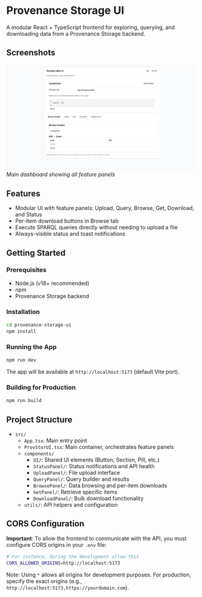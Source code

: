 # Provenance Storage UI

A modular React + TypeScript frontend for exploring, querying, and downloading data from a Provenance Storage backend.

## Screenshots

![Main Interface](screenshots/main-interface.png)
*Main dashboard showing all feature panels*


## Features

- Modular UI with feature panels: Upload, Query, Browse, Get, Download, and Status
- Per-item download buttons in Browse tab
- Execute SPARQL queries directly without needing to upload a file
- Always-visible status and toast notifications

## Getting Started

### Prerequisites
- Node.js (v18+ recommended)
- npm
- Provenance Storage backend

### Installation
```bash
cd provenance-storage-ui
npm install
```

### Running the App
```bash
npm run dev
```
The app will be available at `http://localhost:5173` (default Vite port).

### Building for Production
```bash
npm run build
```

## Project Structure

- `src/`
  - `App.tsx`: Main entry point
  - `ProvStorUI.tsx`: Main container, orchestrates feature panels
  - `components/`
    - `UI/`: Shared UI elements (Button, Section, Pill, etc.)
    - `StatusPanel/`: Status notifications and API health
    - `UploadPanel/`: File upload interface
    - `QueryPanel/`: Query builder and results
    - `BrowsePanel/`: Data browsing and per-item downloads
    - `GetPanel/`: Retrieve specific items
    - `DownloadPanel/`: Bulk download functionality
  - `utils/`: API helpers and configuration


## CORS Configuration

**Important**: To allow the frontend to communicate with the API, you must configure CORS origins in your `.env` file:

```bash
# For instance, during the development allow this
CORS_ALLOWED_ORIGINS=http://localhost:5173
```

Note: Using `*` allows all origins for development purposes. For production, specify the exact origins (e.g., `http://localhost:5173,https://yourdomain.com`).

